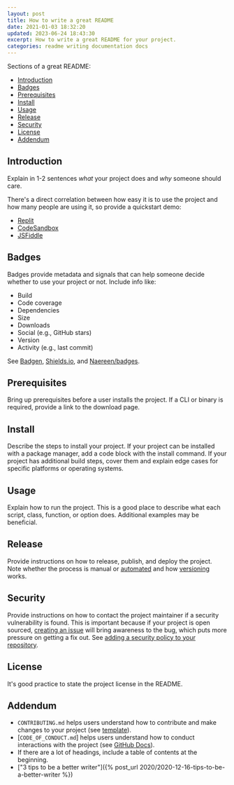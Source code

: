 ```yaml
---
layout: post
title: How to write a great README
date: 2021-01-03 18:32:20
updated: 2023-06-24 18:43:30
excerpt: How to write a great README for your project.
categories: readme writing documentation docs
---
```


Sections of a great README:

- [Introduction](#introduction)
- [Badges](#badges)
- [Prerequisites](#prerequisites)
- [Install](#install)
- [Usage](#usage)
- [Release](#release)
- [Security](#security)
- [License](#license)
- [Addendum](#addendum)

## Introduction

Explain in 1-2 sentences _what_ your project does and _why_ someone should care.

There's a direct correlation between how easy it is to use the project and how many people are using it, so provide a quickstart demo:

- [Replit](https://replit.com/)
- [CodeSandbox](https://codesandbox.io/)
- [JSFiddle](https://jsfiddle.net/)

## Badges

Badges provide metadata and signals that can help someone decide whether to use your project or not. Include info like:

- Build
- Code coverage
- Dependencies
- Size
- Downloads
- Social (e.g., GitHub stars)
- Version
- Activity (e.g., last commit)

See [Badgen](https://badgen.net/), [Shields.io](https://shields.io/), and [Naereen/badges](https://naereen.github.io/badges/).

## Prerequisites

Bring up prerequisites before a user installs the project. If a CLI or binary is required, provide a link to the download page.

## Install

Describe the steps to install your project. If your project can be installed with a package manager, add a code block with the install command. If your project has additional build steps, cover them and explain edge cases for specific platforms or operating systems.

## Usage

Explain how to run the project. This is a good place to describe what each script, class, function, or option does. Additional examples may be beneficial.

## Release

Provide instructions on how to release, publish, and deploy the project. Note whether the process is manual or [automated](https://wikipedia.org/wiki/Continuous_deployment) and how [versioning](https://wikipedia.org/wiki/Software_versioning) works.

## Security

Provide instructions on how to contact the project maintainer if a security vulnerability is found. This is important because if your project is open sourced, [creating an issue](https://docs.github.com/issues/tracking-your-work-with-issues/creating-an-issue) will bring awareness to the bug, which puts more pressure on getting a fix out. See [adding a security policy to your repository](https://docs.github.com/code-security/getting-started/adding-a-security-policy-to-your-repository).

## License

It's good practice to state the project license in the README.

## Addendum

- `CONTRIBUTING.md` helps users understand how to contribute and make changes to your project (see [template](https://gist.github.com/PurpleBooth/b24679402957c63ec426)).
- [`CODE_OF_CONDUCT.md`] helps users understand how to conduct interactions with the project (see [GitHub Docs](https://docs.github.com/communities/setting-up-your-project-for-healthy-contributions/adding-a-code-of-conduct-to-your-project)).
- If there are a lot of headings, include a table of contents at the beginning.
- ["3 tips to be a better writer"]({% post_url 2020/2020-12-16-tips-to-be-a-better-writer %})
